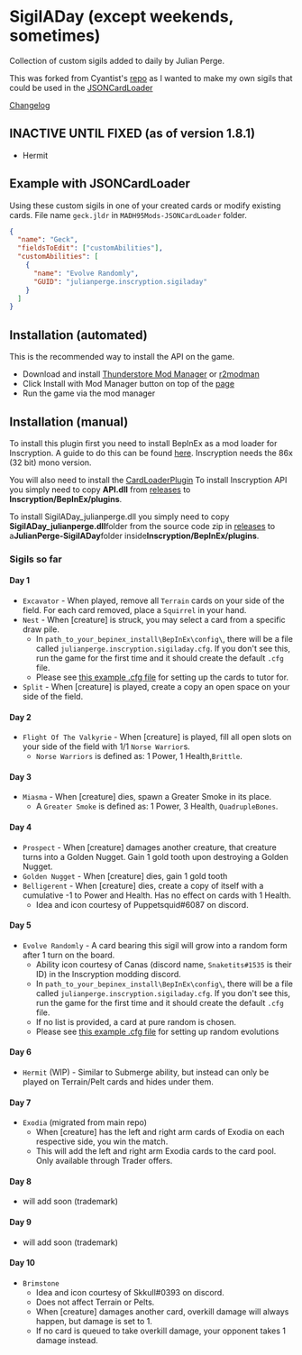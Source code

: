 # SigilADay (except weekends, sometimes)

Collection of custom sigils added to daily by Julian Perge.

This was forked from Cyantist's [repo](https://github.com/ScottWilson0903/SigilADay/) as I wanted to make my own sigils that could be used in the [JSONCardLoader](https://github.com/MADH95/JSONLoaderPlugin)

[Changelog](https://github.com/julian-perge/SigilADay/blob/main/CHANGELOG.md)

## INACTIVE UNTIL FIXED (as of version 1.8.1)

- Hermit

## Example with JSONCardLoader

Using these custom sigils in one of your created cards or modify existing cards.
File name `geck.jldr` in `MADH95Mods-JSONCardLoader` folder.

```json
{
  "name": "Geck",
  "fieldsToEdit": ["customAbilities"],
  "customAbilities": [
    {
      "name": "Evolve Randomly",
      "GUID": "julianperge.inscryption.sigiladay"
    }
  ]
}
```

## Installation (automated)

This is the recommended way to install the API on the game.

- Download and install [Thunderstore Mod Manager](https://www.overwolf.com/app/Thunderstore-Thunderstore_Mod_Manager) or [r2modman](https://timberborn.thunderstore.io/package/ebkr/r2modman/)
- Click Install with Mod Manager button on top of the [page](https://inscryption.thunderstore.io/package/Cyantist/SigilADay/)
- Run the game via the mod manager

## Installation (manual)

To install this plugin first you need to install BepInEx as a mod loader for Inscryption. A guide to do this can be found [here](https://docs.bepinex.dev/articles/user_guide/installation/index.html#where-to-download-bepinex). Inscryption needs the 86x (32 bit) mono version.

You will also need to install the [CardLoaderPlugin](https://github.com/ScottWilson0903/InscryptionAPI)
To install Inscryption API you simply need to copy **API.dll** from [releases](https://github.com/ScottWilson0903/InscryptionAPI/releases) to **Inscryption/BepInEx/plugins**.

To install SigilADay_julianperge.dll you simply need to copy **SigilADay_julianperge.dll**folder from the source code zip in [releases](https://github.com/julian-perge/SigilADay/releases) to a**JulianPerge-SigilADay**folder inside**Inscryption/BepInEx/plugins**.

### Sigils so far

#### Day 1

- `Excavator` - When played, remove all `Terrain` cards on your side of the field. For each card removed, place a `Squirrel` in your hand.
- `Nest` - When [creature] is struck, you may select a card from a specific draw pile.
  - In `path_to_your_bepinex_install\BepInEx\config\`, there will be a file called `julianperge.inscryption.sigiladay.cfg`. If you don't see this, run the game for the first time and it should create the default `.cfg` file.
  - Please see [this example .cfg file](https://github.com/julian-perge/SigilADay/blob/main/Examples/julianperge.inscryption.sigiladay.cfg) for setting up the cards to tutor for.
- `Split` - When [creature] is played, create a copy an open space on your side of the field.

#### Day 2

- `Flight Of The Valkyrie` - When [creature] is played, fill all open slots on your side of the field with 1/1 `Norse Warrior`s.
  - `Norse Warriors` is defined as: 1 Power, 1 Health,`Brittle`.

#### Day 3

- `Miasma` - When [creature] dies, spawn a Greater Smoke in its place.
  - A `Greater Smoke` is defined as: 1 Power, 3 Health, `QuadrupleBones`.

#### Day 4

- `Prospect` - When [creature] damages another creature, that creature turns into a Golden Nugget. Gain 1 gold tooth upon destroying a Golden Nugget.
- `Golden Nugget` - When [creature] dies, gain 1 gold tooth
- `Belligerent` - When [creature] dies, create a copy of itself with a cumulative -1 to Power and Health. Has no effect on cards with 1 Health.
  - Idea and icon courtesy of Puppetsquid#6087 on discord.

#### Day 5

- `Evolve Randomly` - A card bearing this sigil will grow into a random form after 1 turn on the board.
  - Ability icon courtesy of Canas (discord name, `Snaketits#1535` is their ID) in the Inscryption modding discord.
  - In `path_to_your_bepinex_install\BepInEx\config\`, there will be a file called `julianperge.inscryption.sigiladay.cfg`. If you don't see this, run the game for the first time and it should create the default `.cfg` file.
  - If no list is provided, a card at pure random is chosen.
  - Please see [this example .cfg file](https://github.com/julian-perge/SigilADay/blob/main/Examples/julianperge.inscryption.sigiladay.cfg) for setting up random evolutions

#### Day 6

- `Hermit` (WIP) - Similar to Submerge ability, but instead can only be played on Terrain/Pelt cards and hides under them.

#### Day 7

- `Exodia` (migrated from main repo)
  - When [creature] has the left and right arm cards of Exodia on each respective side, you win the match.
  - This will add the left and right arm Exodia cards to the card pool. Only available through Trader offers.

#### Day 8

- will add soon (trademark)

#### Day 9

- will add soon (trademark)

#### Day 10

- `Brimstone`
  - Idea and icon courtesy of Skkull#0393 on discord.
  - Does not affect Terrain or Pelts.
  - When [creature] damages another card, overkill damage will always happen, but damage is set to 1.
  - If no card is queued to take overkill damage, your opponent takes 1 damage instead.

